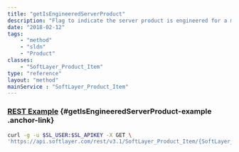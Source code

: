 ```yaml
---
title: "getIsEngineeredServerProduct"
description: "Flag to indicate the server product is engineered for a multi-server solution. (Deprecated)"
date: "2018-02-12"
tags:
    - "method"
    - "sldn"
    - "Product"
classes:
    - "SoftLayer_Product_Item"
type: "reference"
layout: "method"
mainService : "SoftLayer_Product_Item"
---
```


### [REST Example](#getIsEngineeredServerProduct-example) <a href="/article/rest/"><i class="fas fa-question"></i></a> {#getIsEngineeredServerProduct-example .anchor-link} 
```bash
curl -g -u $SL_USER:$SL_APIKEY -X GET \
'https://api.softlayer.com/rest/v3.1/SoftLayer_Product_Item/{SoftLayer_Product_ItemID}/getIsEngineeredServerProduct'
```

